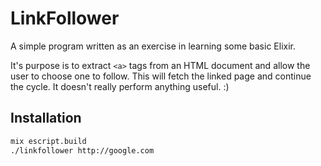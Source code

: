 # LinkFollower

A simple program written as an exercise in learning some basic Elixir.

It's purpose is to extract ```<a>``` tags from an HTML document and allow the user to choose one to follow.  This will fetch the linked page and continue the cycle.  It doesn't really perform anything useful. :)

## Installation

```bash
mix escript.build
./linkfollower http://google.com
```

